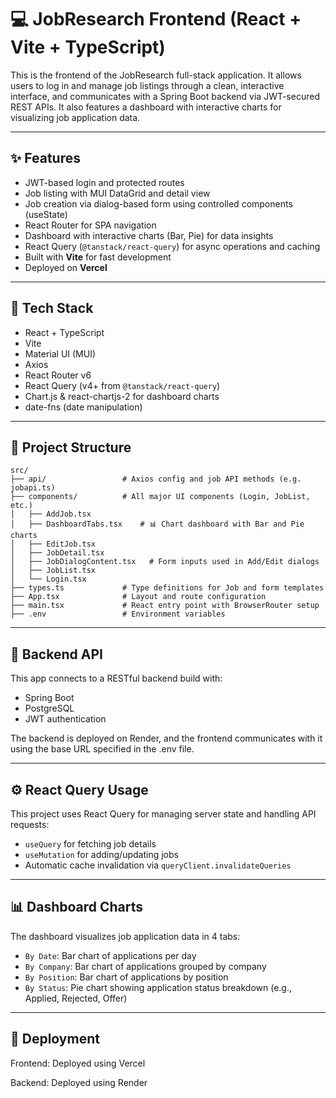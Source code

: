 # 💻 JobResearch Frontend (React + Vite + TypeScript)

This is the frontend of the JobResearch full-stack application. It allows users to log in and manage job listings through a clean, interactive interface, and communicates with a Spring Boot backend via JWT-secured REST APIs.
It also features a dashboard with interactive charts for visualizing job application data.

---

## ✨ Features

- JWT-based login and protected routes
- Job listing with MUI DataGrid and detail view
- Job creation via dialog-based form using controlled components (useState)
- React Router for SPA navigation
- Dashboard with interactive charts (Bar, Pie) for data insights
- React Query (`@tanstack/react-query`) for async operations and caching
- Built with **Vite** for fast development
- Deployed on **Vercel**

---

## 🧱 Tech Stack

- React + TypeScript
- Vite
- Material UI (MUI)
- Axios
- React Router v6
- React Query (v4+ from `@tanstack/react-query`)
- Chart.js & react-chartjs-2 for dashboard charts
- date-fns (date manipulation)

---

## 📁 Project Structure

```
src/
├── api/                 # Axios config and job API methods (e.g. jobapi.ts)
├── components/          # All major UI components (Login, JobList, etc.)
│   ├── AddJob.tsx
│   ├── DashboardTabs.tsx    # 📊 Chart dashboard with Bar and Pie charts
│   ├── EditJob.tsx
│   ├── JobDetail.tsx
│   ├── JobDialogContent.tsx   # Form inputs used in Add/Edit dialogs
│   ├── JobList.tsx
│   └── Login.tsx
├── types.ts             # Type definitions for Job and form templates
├── App.tsx              # Layout and route configuration
├── main.tsx             # React entry point with BrowserRouter setup
├── .env                 # Environment variables
```

---
## 🔗 Backend API

This app connects to a RESTful backend build with:
- Spring Boot
- PostgreSQL
- JWT authentication

The backend is deployed on Render, and the frontend communicates with it using the base URL specified in the .env file.

---

## ⚙️ React Query Usage

This project uses React Query for managing server state and handling API requests:

- `useQuery` for fetching job details
- `useMutation` for adding/updating jobs
- Automatic cache invalidation via `queryClient.invalidateQueries`

---

## 📊 Dashboard Charts

The dashboard visualizes job application data in 4 tabs:

- `By Date`: Bar chart of applications per day
- `By Company`: Bar chart of applications grouped by company
- `By Position`: Bar chart of applications by position
- `By Status`: Pie chart showing application status breakdown (e.g., Applied, Rejected, Offer)

---

## 🚀 Deployment

Frontend: Deployed using Vercel

Backend: Deployed using Render

